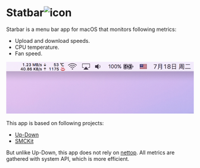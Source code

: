 # Statbar![icon](screenshot/icon.png)

Starbar is a menu bar app for macOS  that monitors following metrics:

- Upload and download speeds.
- CPU temperature.
- Fan speed.

![Screenshot](screenshot/3.png)

This app is based on following projects:

- [Up-Down](https://github.com/gjiazhe/Up-Down)
- [SMCKit](https://github.com/beltex/SMCKit)

But unlike Up-Down, this app does not rely on [nettop](https://developer.apple.com/legacy/library/documentation/Darwin/Reference/ManPages/man1/nettop.1.html). All metrics are gathered with system API,  which is more efficient.
